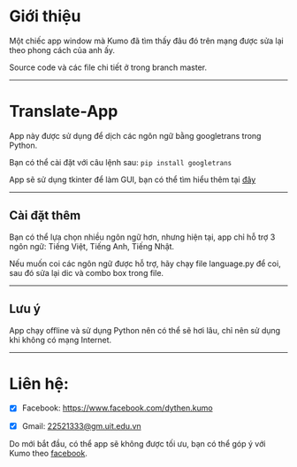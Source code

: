 # Giới thiệu
Một chiếc app window mà Kumo đã tìm thấy đâu đó trên mạng được sửa lại theo phong cách của anh ấy.

Source code và các file chi tiết ở trong branch master.
___
# Translate-App
App này được sử dụng để dịch các ngôn ngữ bằng googletrans trong Python.

Bạn có thể cài đặt với câu lệnh sau:
```pip install googletrans```

App sẽ sử dụng tkinter để làm GUI, bạn có thể tìm hiểu thêm tại [đây](https://tkdocs.com/tutorial/index.html)
___
## Cài đặt thêm
Bạn có thể lựa chọn nhiều ngôn ngữ hơn, nhưng hiện tại, app chỉ hỗ trợ 3 ngôn ngữ: Tiếng Việt, Tiếng Anh, Tiếng Nhật.

Nếu muốn coi các ngôn ngữ được hỗ trợ, hãy chạy file language.py để coi, sau đó sửa lại dic và combo box trong file.
___
## Lưu ý
App chạy offline và sử dụng Python nên có thể sẽ hơi lâu, chỉ nên sử dụng khi không có mạng Internet.
___
# Liên hệ:
- [x] Facebook: https://www.facebook.com/dythen.kumo

- [x] Gmail: 22521333@gm.uit.edu.vn

Do mới bắt đầu, có thể app sẽ không được tối ưu, bạn có thể góp ý với Kumo theo [facebook](https://www.facebook.com/dythen.kumo).
